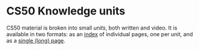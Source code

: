 # CS50 Knowledge units

CS50 material is broken into small *units*, both written and video.
It is available in two formats:
as an [index](units/index.md) of individual pages, one per unit,
and as a [single (long) page](units/all.md).
